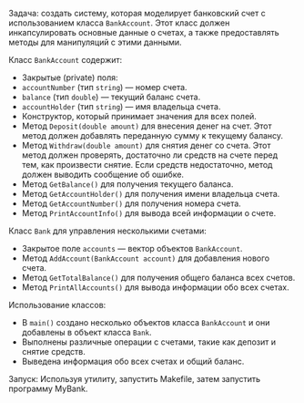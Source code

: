 Задача: создать систему, которая моделирует банковский счет с использованием класса `BankAccount`. Этот класс должен инкапсулировать основные данные о счетах, а также предоставлять методы для манипуляций с этими данными. 

Класс `BankAccount` содержит: 

- Закрытые (private) поля: 
- `accountNumber` (тип `string`) — номер счета. 
- `balance` (тип `double`) — текущий баланс счета. 
- `accountHolder` (тип `string`) — имя владельца счета. 
- Конструктор, который принимает значения для всех полей. 
- Метод `Deposit(double amount)` для внесения денег на счет. Этот метод должен добавлять переданную сумму к текущему балансу. 
- Метод `Withdraw(double amount)` для снятия денег со счета. Этот метод должен проверять, достаточно ли средств на счете перед тем, как произвести снятие. Если средств недостаточно, метод должен выводить сообщение об ошибке. 
- Метод `GetBalance()` для получения текущего баланса. 
- Метод `GetAccountHolder()` для получения имени владельца счета. 
- Метод `GetAccountNumber()` для получения номера счета. 
- Метод `PrintAccountInfo()` для вывода всей информации о счете.
  
Класс `Bank` для управления несколькими счетами: 

- Закрытое поле `accounts` — вектор объектов `BankAccount`. 
- Метод `AddAccount(BankAccount account)` для добавления нового счета. 
- Метод `GetTotalBalance()` для получения общего баланса всех счетов. 
- Метод `PrintAllAccounts()` для вывода информации обо всех счетах. 

Использование классов: 

- В `main()` создано несколько объектов класса `BankAccount` и они добавлены в объект класса `Bank`. 
- Выполнены различные операции с счетами, такие как депозит и снятие средств. 
- Выведена информация обо всех счетах и общий баланс. 

Запуск: 
Используя утилиту, запустить Makefile, затем запустить программу MyBank. 
